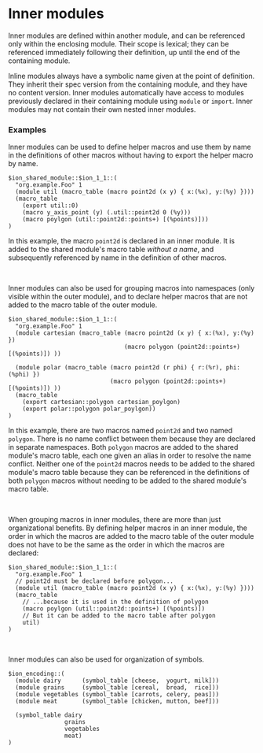 # Inner modules

Inner modules are defined within another module, and can be referenced only within the enclosing module.
Their scope is lexical; they can be referenced immediately following their definition, up until the end of the containing module.

Inline modules always have a symbolic name given at the point of definition.
They inherit their spec version from the containing module, and they have no content version.
Inner modules automatically have access to modules previously declared in their containing module using `module` or `import`.
Inner modules may not contain their own nested inner modules.

### Examples

Inner modules can be used to define helper macros and use them by name in the definitions of other macros without 
having to export the helper macro by name.
```ion
$ion_shared_module::$ion_1_1::(
  "org.example.Foo" 1
  (module util (macro_table (macro point2d (x y) { x:(%x), y:(%y) })))
  (macro_table
    (export util::0)
    (macro y_axis_point (y) (.util::point2d 0 (%y)))
    (macro poylgon (util::point2d::points+) [(%points)]))
)
```
In this example, the macro `point2d` is declared in an inner module.
It is added to the shared module's macro table _without a name_, and subsequently referenced by name in the definition
of other macros.

<br/>

Inner modules can also be used for grouping macros into namespaces (only visible within the outer module), and to declare
helper macros that are not added to the macro table of the outer module.
```ion
$ion_shared_module::$ion_1_1::(
  "org.example.Foo" 1
  (module cartesian (macro_table (macro point2d (x y) { x:(%x), y:(%y) })
                                 (macro polygon (point2d::points+) [(%points)]) ))

  (module polar (macro_table (macro point2d (r phi) { r:(%r), phi:(%phi) })
                             (macro polygon (point2d::points+) [(%points)]) ))
  (macro_table
    (export cartesian::polygon cartesian_poylgon)
    (export polar::polygon polar_poylgon))
)
```
In this example, there are two macros named `point2d` and two named `polygon`.
There is no name conflict between them because they are declared in separate namespaces.
Both `polygon` macros are added to the shared module's macro table, each one given an alias in order to resolve the name conflict.
Neither one of the `point2d` macros needs to be added to the shared module's macro table because they can be referenced
in the definitions of both `polygon` macros without needing to be added to the shared module's macro table.

<br/>

When grouping macros in inner modules, there are more than just organizational benefits.
By defining helper macros in an inner module, the order in which the macros are added to the macro table of the outer module does not have to be the same as the order in which the macros are declared:
```ion
$ion_shared_module::$ion_1_1::(
  "org.example.Foo" 1
  // point2d must be declared before polygon...
  (module util (macro_table (macro point2d (x y) { x:(%x), y:(%y) })))
  (macro_table
    // ...because it is used in the definition of polygon
    (macro poylgon (util::point2d::points+) [(%points)])
    // But it can be added to the macro table after polygon
    util)
)
```

<br/>

Inner modules can also be used for organization of symbols.
```ion
$ion_encoding::(
  (module dairy      (symbol_table [cheese,  yogurt, milk]))
  (module grains     (symbol_table [cereal,  bread,  rice]))
  (module vegetables (symbol_table [carrots, celery, peas]))
  (module meat       (symbol_table [chicken, mutton, beef]))
  
  (symbol_table dairy 
                grains 
                vegetables 
                meat)
)
```